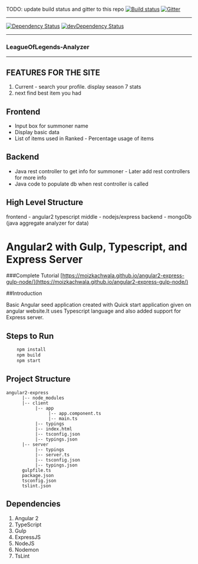 TODO: update build status and gitter to this repo
[![Build status](https://ci.appveyor.com/api/projects/status/y7cp312hef8sju0w/branch/master?svg=true)](https://ci.appveyor.com/project/moizKachwala/angular2-express-mongo-gulp-node-typescript/branch/master)
[![Gitter](https://badges.gitter.im/moizKachwala/Angular2-express-mongo-gulp-node-typescript.svg)](https://gitter.im/moizKachwala/Angular2-express-mongo-gulp-node-typescript?utm_source=badge&utm_medium=badge&utm_campaign=pr-badge)

--- 

[![Dependency Status](https://david-dm.org/JumpingRock/LeagueAnalyzer-Angular2.svg)](https://david-dm.org/JumpingRock/LeagueAnalyzer-Angular2)
[![devDependency Status](https://david-dm.org/JumpingRock/LeagueAnalyzer-Angular2/dev-status.svg)](https://david-dm.org/JumpingRock/LeagueAnalyzer-Angular2#info=devDependencies)

----
### LeagueOfLegends-Analyzer

----
## FEATURES FOR THE SITE

1. Current - search your profile. display season 7 stats
2. next find best item you had

## Frontend
- Input box for summoner name
- Display basic data
- List of items used in Ranked - Percentage usage of items


## Backend
- Java rest controller to get info for summoner - Later add rest controllers for more info
- Java code to populate db when rest controller is called


## High Level Structure
frontend - angular2 typescript
middle - nodejs/express
backend - mongoDb (java aggregate analyzer for data)


# Angular2 with Gulp, Typescript, and Express Server

###Complete Tutorial [https://moizkachwala.github.io/angular2-express-gulp-node/](https://moizkachwala.github.io/angular2-express-gulp-node/)

##Introduction

Basic Angular seed application created with Quick start application given on angular website.It uses Typescript language and also added support for Express server.

## Steps to Run
```sh
    npm install
    npm build
    npm start
```

## Project Structure

```
angular2-express
      |-- node_modules
      |-- client
           |-- app
                |-- app.component.ts
                |-- main.ts
           |-- typings
           |-- index.html
           |-- tsconfig.json
           |-- typings.json
      |-- server
           |-- typings
           |-- server.ts
           |-- tsconfig.json
           |-- typings.json
      gulpfile.ts
      package.json
      tsconfig.json
      tslint.json
```

## Dependencies

1. Angular 2
2. TypeScript
3. Gulp
4. ExpressJS
5. NodeJS
6. Nodemon
7. TsLint


